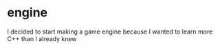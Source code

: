 # engine
I decided to start making a game engine because I wanted to learn more C++ than I already knew
